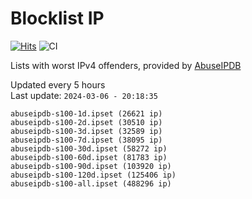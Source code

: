 # Blocklist IP

[![Hits](https://hits.seeyoufarm.com/api/count/incr/badge.svg?url=https%3A%2F%2Fgithub.com%2Fborestad%2Fblocklist-ip%2F&count_bg=%2379C83D&title_bg=%23555555&icon=&icon_color=%23E7E7E7&title=hits&edge_flat=false)](https://hits.seeyoufarm.com)  ![CI](https://img.shields.io/github/workflow/status/borestad/blocklist-ip/CI?style=flat-square)

Lists with worst IPv4 offenders, provided by [AbuseIPDB](https://www.abuseipdb.com/)

<!-- FOOTER-PLACEHOLDER -->
Updated every 5 hours<br>
Last update: `2024-03-06 - 20:18:35`
```
abuseipdb-s100-1d.ipset (26621 ip)
abuseipdb-s100-2d.ipset (30510 ip)
abuseipdb-s100-3d.ipset (32589 ip)
abuseipdb-s100-7d.ipset (38095 ip)
abuseipdb-s100-30d.ipset (58272 ip)
abuseipdb-s100-60d.ipset (81783 ip)
abuseipdb-s100-90d.ipset (103920 ip)
abuseipdb-s100-120d.ipset (125406 ip)
abuseipdb-s100-all.ipset (488296 ip)
```
